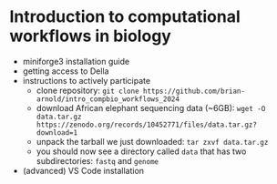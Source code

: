 # Introduction to computational workflows in biology

- miniforge3 installation guide
- getting access to Della
- instructions to actively participate
    - clone repository: `git clone https://github.com/brian-arnold/intro_compbio_workflows_2024`
    - download African elephant sequencing data (~6GB): `wget -O data.tar.gz https://zenodo.org/records/10452771/files/data.tar.gz?download=1`
    - unpack the tarball we just downloaded: `tar zxvf data.tar.gz`
    - you should now see a directory called `data` that has two subdirectories: `fastq` and `genome`
- (advanced) VS Code installation

